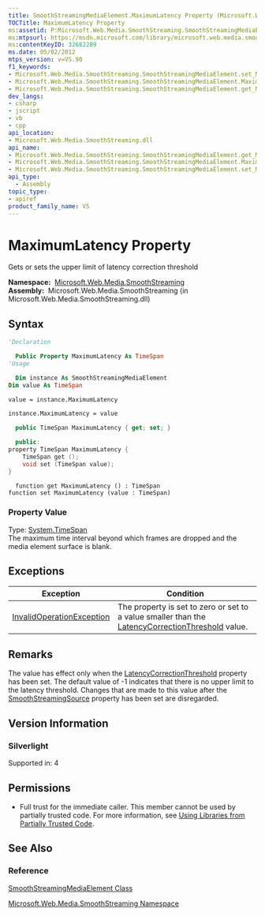 ```yaml
---
title: SmoothStreamingMediaElement.MaximumLatency Property (Microsoft.Web.Media.SmoothStreaming)
TOCTitle: MaximumLatency Property
ms:assetid: P:Microsoft.Web.Media.SmoothStreaming.SmoothStreamingMediaElement.MaximumLatency
ms:mtpsurl: https://msdn.microsoft.com/library/microsoft.web.media.smoothstreaming.smoothstreamingmediaelement.maximumlatency(v=VS.90)
ms:contentKeyID: 32682289
ms.date: 05/02/2012
mtps_version: v=VS.90
f1_keywords:
- Microsoft.Web.Media.SmoothStreaming.SmoothStreamingMediaElement.set_MaximumLatency
- Microsoft.Web.Media.SmoothStreaming.SmoothStreamingMediaElement.MaximumLatency
- Microsoft.Web.Media.SmoothStreaming.SmoothStreamingMediaElement.get_MaximumLatency
dev_langs:
- csharp
- jscript
- vb
- cpp
api_location:
- Microsoft.Web.Media.SmoothStreaming.dll
api_name:
- Microsoft.Web.Media.SmoothStreaming.SmoothStreamingMediaElement.get_MaximumLatency
- Microsoft.Web.Media.SmoothStreaming.SmoothStreamingMediaElement.MaximumLatency
- Microsoft.Web.Media.SmoothStreaming.SmoothStreamingMediaElement.set_MaximumLatency
api_type:
  - Assembly
topic_type:
- apiref
product_family_name: VS
---
```


# MaximumLatency Property

Gets or sets the upper limit of latency correction threshold

**Namespace:**  [Microsoft.Web.Media.SmoothStreaming](microsoft-web-media-smoothstreaming-namespace_1.md)  
**Assembly:**  Microsoft.Web.Media.SmoothStreaming (in Microsoft.Web.Media.SmoothStreaming.dll)

## Syntax

```vb
'Declaration

  Public Property MaximumLatency As TimeSpan
'Usage

  Dim instance As SmoothStreamingMediaElement
Dim value As TimeSpan

value = instance.MaximumLatency

instance.MaximumLatency = value
```

```csharp
  public TimeSpan MaximumLatency { get; set; }
```

```cpp
  public:
property TimeSpan MaximumLatency {
    TimeSpan get ();
    void set (TimeSpan value);
}
```

```jscript
  function get MaximumLatency () : TimeSpan
function set MaximumLatency (value : TimeSpan)
```

### Property Value

Type: [System.TimeSpan](https://msdn.microsoft.com/library/269ew577)  
The maximum time interval beyond which frames are dropped and the media element surface is blank.  

## Exceptions

|Exception|Condition|
|--- |--- |
|[InvalidOperationException](https://msdn.microsoft.com/library/2asft85a)|The property is set to zero or set to a value smaller than the [LatencyCorrectionThreshold](smoothstreamingmediaelement-latencycorrectionthreshold-property-microsoft-web-media-smoothstreaming.md) value.|


## Remarks

The value has effect only when the [LatencyCorrectionThreshold](smoothstreamingmediaelement-latencycorrectionthreshold-property-microsoft-web-media-smoothstreaming.md) property has been set. The default value of -1 indicates that there is no upper limit to the latency threshold. Changes that are made to this value after the [SmoothStreamingSource](smoothstreamingmediaelement-smoothstreamingsource-property-microsoft-web-media-smoothstreaming_1.md) property has been set are disregarded.

## Version Information

### Silverlight

Supported in: 4  

## Permissions

  - Full trust for the immediate caller. This member cannot be used by partially trusted code. For more information, see [Using Libraries from Partially Trusted Code](https://msdn.microsoft.com/library/8skskf63).

## See Also

### Reference

[SmoothStreamingMediaElement Class](smoothstreamingmediaelement-class-microsoft-web-media-smoothstreaming_1.md)

[Microsoft.Web.Media.SmoothStreaming Namespace](microsoft-web-media-smoothstreaming-namespace_1.md)

